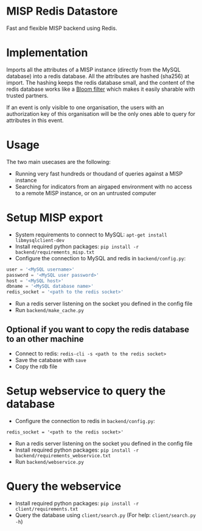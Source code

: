 # MISP Redis Datastore

Fast and flexible MISP backend using Redis.

# Implementation

Imports all the attributes of a MISP instance (directly from the MySQL database) into a redis database. All the attributes are hashed (sha256) at import. The hashing keeps the redis database small, and the content of the redis database works like a [Bloom filter](https://en.wikipedia.org/wiki/Bloom_filter) which makes it easily sharable with trusted partners.

If an event is only visible to one organisation, the users with an authorization key of this organisation will be the only ones able to query for attributes in this event.

# Usage

The two main usecases are the following:

* Running very fast hundreds or thoudand of queries against a MISP instance
* Searching for indicators from an airgaped environment with no access to a remote MISP instance, or on an untrusted computer

# Setup MISP export

* System requirements to connect to MySQL: `apt-get install libmysqlclient-dev`
* Install required python packages: `pip install -r backend/requirements_misp.txt`
* Configure the connection to MySQL and redis in `backend/config.py`:

 ```python
user = '<MySQL username>'
password = '<MySQL user password>'
host = '<MySQL host>'
dbname = '<MySQL database name>'
redis_socket = '<path to the redis socket>'
 ```

* Run a redis server listening on the socket you defined in the config file
* Run `backend/make_cache.py`

## Optional if you want to copy the redis database to an other machine

* Connect to redis: `redis-cli -s <path to the redis socket>`
* Save the catabase with `save`
* Copy the rdb file

# Setup webservice to query the database

* Configure the connection to redis in `backend/config.py`:

 ```
redis_socket = '<path to the redis socket>'
 ```

* Run a redis server listening on the socket you defined in the config file
* Install required python packages: `pip install -r backend/requirements_webservice.txt`
* Run `backend/webservice.py`

# Query the webservice

* Install required python packages: `pip install -r client/requirements.txt`
* Query the database using `client/search.py` (For help: `client/search.py -h`)
